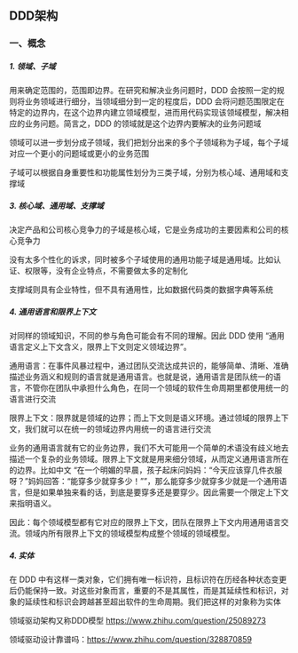 ## DDD架构

### 一、概念

##### 1. 领域、子域

用来确定范围的，范围即边界。在研究和解决业务问题时，DDD 会按照一定的规则将业务领域进行细分，当领域细分到一定的程度后，DDD 会将问题范围限定在特定的边界内，在这个边界内建立领域模型，进而用代码实现该领域模型，解决相应的业务问题。简言之，DDD 的领域就是这个边界内要解决的业务问题域

领域可以进一步划分成子领域，我们把划分出来的多个子领域称为子域，每个子域对应一个更小的问题域或更小的业务范围

子域可以根据自身重要性和功能属性划分为三类子域，分别为核心域、通用域和支撑域

##### 3. 核心域、通用域、支撑域

决定产品和公司核心竞争力的子域是核心域，它是业务成功的主要因素和公司的核心竞争力

没有太多个性化的诉求，同时被多个子域使用的通用功能子域是通用域。比如认证、权限等，没有企业特点，不需要做太多的定制化

支撑域则具有企业特性，但不具有通用性，比如数据代码类的数据字典等系统

##### 4. 通用语言和限界上下文

对同样的领域知识，不同的参与角色可能会有不同的理解。因此 DDD 使用 “通用语言定义上下文含义，限界上下文则定义领域边界”。

通用语言：在事件风暴过程中，通过团队交流达成共识的，能够简单、清晰、准确描述业务涵义和规则的语言就是通用语言。也就是说，通用语言是团队统一的语言，不管你在团队中承担什么角色，在同一个领域的软件生命周期里都使用统一的语言进行交流

限界上下文：限界就是领域的边界；而上下文则是语义环境。通过领域的限界上下文，我们就可以在统一的领域边界内用统一的语言进行交流

业务的通用语言就有它的业务边界，我们不大可能用一个简单的术语没有歧义地去描述一个复杂的业务领域。限界上下文就是用来细分领域，从而定义通用语言所在的边界。比如中文 “在一个明媚的早晨，孩子起床问妈妈：“今天应该穿几件衣服呀？”妈妈回答：“能穿多少就穿多少！””，那么能穿多少就穿多少就是一个通用语言，但是如果单独来看的话，到底是要穿多还是要穿少。因此需要一个限定上下文来指明语义。

因此：每个领域模型都有它对应的限界上下文，团队在限界上下文内用通用语言交流。领域内所有限界上下文的领域模型构成整个领域的领域模型。

##### 4. 实体

在 DDD 中有这样一类对象，它们拥有唯一标识符，且标识符在历经各种状态变更后仍能保持一致。对这些对象而言，重要的不是其属性，而是其延续性和标识，对象的延续性和标识会跨越甚至超出软件的生命周期。我们把这样的对象称为实体







领域驱动架构又称DDD模型
https://www.zhihu.com/question/25089273

领域驱动设计靠谱吗：https://www.zhihu.com/question/328870859

